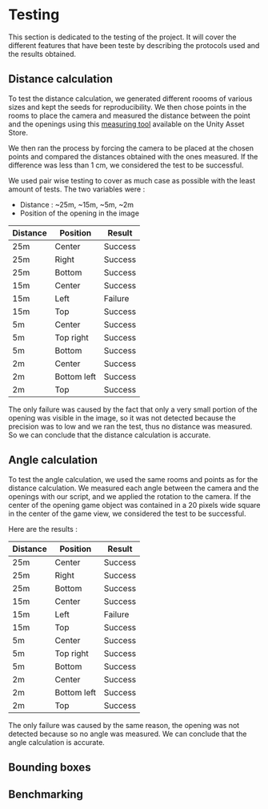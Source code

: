 # Testing

This section is dedicated to the testing of the project. It will cover the different features that have been teste by describing the protocols used and the results obtained.

## Distance calculation

To test the distance calculation, we generated different roooms of various sizes and kept the seeds for reproducibility. We then chose points in the rooms to place the camera and measured the distance between the point and the openings using this [measuring tool](https://assetstore.unity.com/packages/tools/utilities/measuring-tool-226340) available on the Unity Asset Store.

We then ran the process by forcing the camera to be placed at the chosen points and compared the distances obtained with the ones measured. If the difference was less than 1 cm, we considered the test to be successful.

We used pair wise testing to cover as much case as possible with the least amount of tests. The two variables were : 
- Distance : ~25m, ~15m, ~5m, ~2m
- Position of the opening in the image 

| Distance | Position | Result |
|----------|----------|--------|
| 25m      | Center   | Success|
| 25m      | Right    | Success|
| 25m      | Bottom   | Success|
| 15m      | Center   | Success|
| 15m      | Left     | Failure|
| 15m      | Top      | Success|
| 5m       | Center   | Success|
| 5m       | Top right| Success|
| 5m       | Bottom   | Success|
| 2m       | Center   | Success|
| 2m       | Bottom left| Success|
| 2m       | Top      | Success|

The only failure was caused by the fact that only a very small portion of the opening was visible in the image, so it was not detected because the precision was to low and we ran the test, thus no distance was measured. So we can conclude that the distance calculation is accurate.


## Angle calculation

To test the angle calculation, we used the same rooms and points as for the distance calculation. We measured each angle between the camera and the openings with our script, and we applied the rotation to the camera. If the center of the opening game object was contained in a 20 pixels wide square in the center of the game view, we considered the test to be successful.

Here are the results :

| Distance | Position | Result |
|----------|----------|--------|
| 25m      | Center   | Success|
| 25m      | Right    | Success|
| 25m      | Bottom   | Success|
| 15m      | Center   | Success|
| 15m      | Left     | Failure|
| 15m      | Top      | Success|
| 5m       | Center   | Success|
| 5m       | Top right| Success|
| 5m       | Bottom   | Success|
| 2m       | Center   | Success|
| 2m       | Bottom left| Success|
| 2m       | Top      | Success|

The only failure was caused by the same reason, the opening was not detected because so no angle was measured. We can conclude that the angle calculation is accurate.

## Bounding boxes

## Benchmarking

